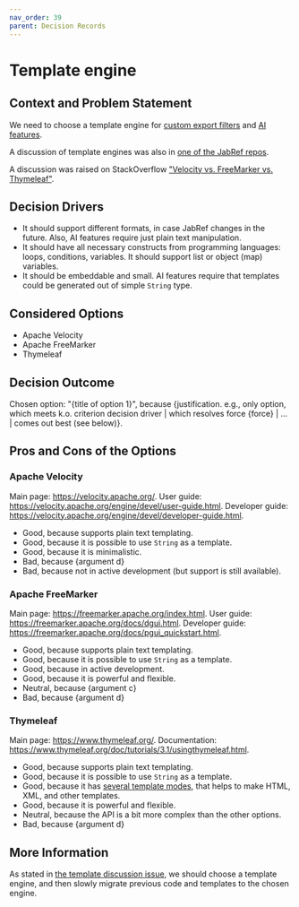 ```yaml
---
nav_order: 39
parent: Decision Records
---
```


# Template engine

## Context and Problem Statement

We need to choose a template engine for [custom export filters](https://docs.jabref.org/collaborative-work/export/customexports) and [AI features](https://github.com/JabRef/jabref/pull/11884).

A discussion of template engines was also in [one of the JabRef repos](https://github.com/koppor/jabref/issues/392).

A discussion was raised on StackOverflow ["Velocity vs. FreeMarker vs. Thymeleaf"](https://stackoverflow.com/q/1459426/10037342).

## Decision Drivers

* It should support different formats, in case JabRef changes in the future. Also, AI features require just plain text manipulation.
* It should have all necessary constructs from programming languages: loops, conditions, variables. It should support list or object (map) variables.
* It should be embeddable and small. AI features require that templates could be generated out of simple `String` type.

## Considered Options

* Apache Velocity
* Apache FreeMarker
* Thymeleaf

## Decision Outcome

Chosen option: "{title of option 1}", because
{justification. e.g., only option, which meets k.o. criterion decision driver | which resolves force {force} | … | comes out best (see below)}.

## Pros and Cons of the Options

### Apache Velocity

Main page: <https://velocity.apache.org/>.
User guide: <https://velocity.apache.org/engine/devel/user-guide.html>.
Developer guide: <https://velocity.apache.org/engine/devel/developer-guide.html>.

* Good, because supports plain text templating.
* Good, because it is possible to use `String` as a template.
* Good, because it is minimalistic.
* Bad, because {argument d}
* Bad, because not in active development (but support is still available).

### Apache FreeMarker

Main page: <https://freemarker.apache.org/index.html>.
User guide: <https://freemarker.apache.org/docs/dgui.html>.
Developer guide: <https://freemarker.apache.org/docs/pgui_quickstart.html>.

* Good, because supports plain text templating.
* Good, because it is possible to use `String` as a template.
* Good, because in active development.
* Good, because it is powerful and flexible.
* Neutral, because {argument c}
* Bad, because {argument d}

### Thymeleaf

Main page: <https://www.thymeleaf.org/>.
Documentation: <https://www.thymeleaf.org/doc/tutorials/3.1/usingthymeleaf.html>.

* Good, because supports plain text templating.
* Good, because it is possible to use `String` as a template.
* Good, because it has [several template modes](https://www.thymeleaf.org/doc/tutorials/3.1/usingthymeleaf.html#what-kind-of-templates-can-thymeleaf-process), that helps to make HTML, XML, and other templates.
* Good, because it is powerful and flexible.
* Neutral, because the API is a bit more complex than the other options.
* Bad, because {argument d}

## More Information

As stated in [the template discussion issue](https://github.com/koppor/jabref/issues/392), we should choose a template engine, and then slowly migrate previous code and templates to the chosen engine.
